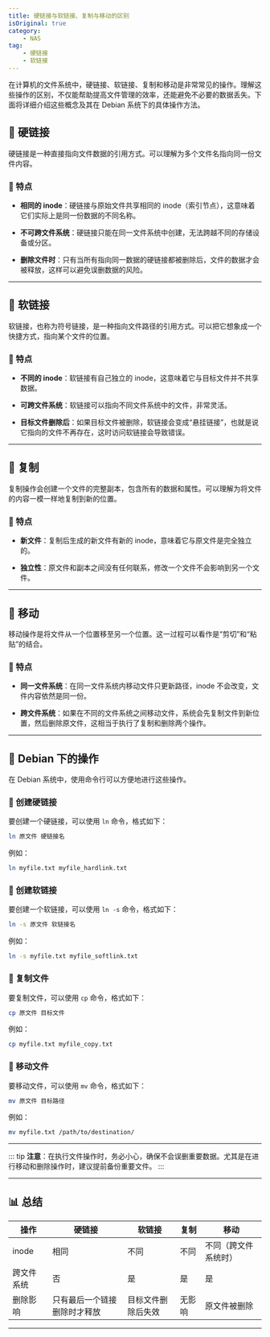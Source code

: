 ```yaml
---
title: 硬链接与软链接、复制与移动的区别
isOriginal: true
category:
    - NAS
tag: 
    - 硬链接
    - 软链接
---
```


在计算机的文件系统中，硬链接、软链接、复制和移动是非常常见的操作。理解这些操作的区别，不仅能帮助提高文件管理的效率，还能避免不必要的数据丢失。下面将详细介绍这些概念及其在 Debian 系统下的具体操作方法。


## 🔗 硬链接

硬链接是一种直接指向文件数据的引用方式。可以理解为多个文件名指向同一份文件内容。

### 🌟 特点

- **相同的 inode**：硬链接与原始文件共享相同的 inode（索引节点），这意味着它们实际上是同一份数据的不同名称。
  
- **不可跨文件系统**：硬链接只能在同一文件系统中创建，无法跨越不同的存储设备或分区。

- **删除文件时**：只有当所有指向同一数据的硬链接都被删除后，文件的数据才会被释放，这样可以避免误删数据的风险。

---

## 📜 软链接

软链接，也称为符号链接，是一种指向文件路径的引用方式。可以把它想象成一个快捷方式，指向某个文件的位置。

### 🌟 特点

- **不同的 inode**：软链接有自己独立的 inode，这意味着它与目标文件并不共享数据。

- **可跨文件系统**：软链接可以指向不同文件系统中的文件，非常灵活。

- **目标文件删除后**：如果目标文件被删除，软链接会变成“悬挂链接”，也就是说它指向的文件不再存在，这时访问软链接会导致错误。

---

## 📑 复制

复制操作会创建一个文件的完整副本，包含所有的数据和属性。可以理解为将文件的内容一模一样地复制到新的位置。

### 🌟 特点

- **新文件**：复制后生成的新文件有新的 inode，意味着它与原文件是完全独立的。

- **独立性**：原文件和副本之间没有任何联系，修改一个文件不会影响到另一个文件。

---

## 🚚 移动

移动操作是将文件从一个位置移至另一个位置。这一过程可以看作是“剪切”和“粘贴”的结合。

### 🌟 特点

- **同一文件系统**：在同一文件系统内移动文件只更新路径，inode 不会改变，文件内容依然是同一份。

- **跨文件系统**：如果在不同的文件系统之间移动文件，系统会先复制文件到新位置，然后删除原文件，这相当于执行了复制和删除两个操作。

---

## 🐧 Debian 下的操作

在 Debian 系统中，使用命令行可以方便地进行这些操作。

### 🔗 创建硬链接

要创建一个硬链接，可以使用 `ln` 命令，格式如下：

```bash
ln 原文件 硬链接名
```

例如：

```bash
ln myfile.txt myfile_hardlink.txt
```

### 📜 创建软链接

要创建一个软链接，可以使用 `ln -s` 命令，格式如下：

```bash
ln -s 原文件 软链接名
```

例如：

```bash
ln -s myfile.txt myfile_softlink.txt
```

### 📑 复制文件

要复制文件，可以使用 `cp` 命令，格式如下：

```bash
cp 原文件 目标文件
```

例如：

```bash
cp myfile.txt myfile_copy.txt
```

### 🚚 移动文件

要移动文件，可以使用 `mv` 命令，格式如下：

```bash
mv 原文件 目标路径
```

例如：

```bash
mv myfile.txt /path/to/destination/
```

---

::: tip
**注意**：在执行文件操作时，务必小心，确保不会误删重要数据。尤其是在进行移动和删除操作时，建议提前备份重要文件。
:::

---

## 📊 总结

| 操作       | 硬链接               | 软链接               | 复制                 | 移动                 |
|------------|---------------------|---------------------|----------------------|----------------------|
| inode      | 相同                | 不同                | 不同                 | 不同（跨文件系统时） |
| 跨文件系统 | 否                  | 是                  | 是                   | 是                   |
| 删除影响   | 只有最后一个链接删除时才释放 | 目标文件删除后失效 | 无影响               | 原文件被删除         |

---